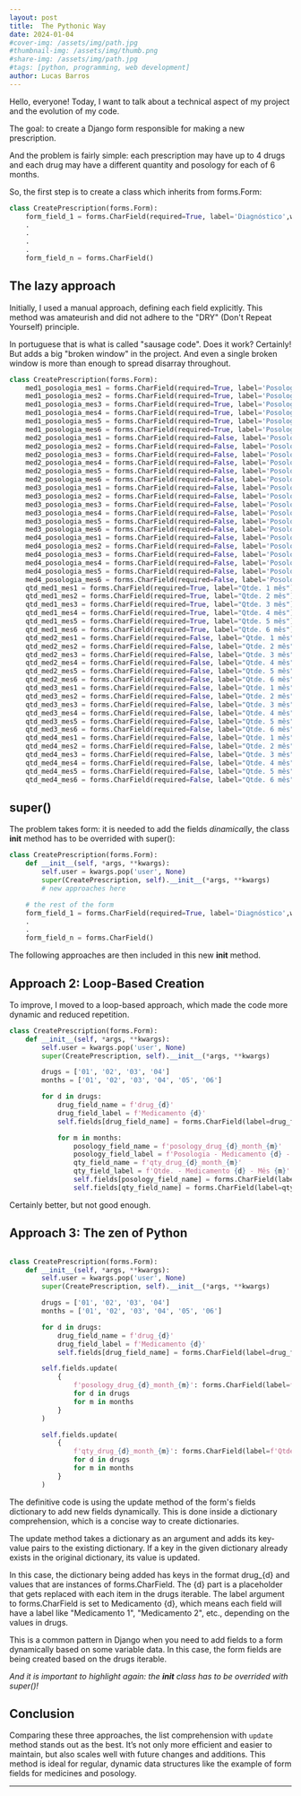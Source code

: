 ```yaml
---
layout: post
title:  The Pythonic Way
date: 2024-01-04
#cover-img: /assets/img/path.jpg
#thumbnail-img: /assets/img/thumb.png
#share-img: /assets/img/path.jpg
#tags: [python, programming, web development]
author: Lucas Barros
---
```


Hello, everyone! Today, I want to talk about a technical aspect of my project and the evolution of my code.

The goal: to create a Django form responsible for making a new prescription.

And the problem is fairly simple: each prescription may have up to 4 drugs and each drug may have a different quantity and posology for each of 6 months.

So, the first step is to create a class which inherits from forms.Form:

```python
class CreatePrescription(forms.Form):
    form_field_1 = forms.CharField(required=True, label='Diagnóstico',widget=forms.TextInput)
    .
    .
    .
    .
    form_field_n = forms.CharField()


```

## The lazy approach

Initially, I used a manual approach, defining each field explicitly. This method was amateurish and did not adhere to the "DRY" (Don't Repeat Yourself) principle.

In portuguese that is what is called "sausage code". Does it work? Certainly! But adds a big "broken window" in the project.
And even a single broken window is more than enough to spread disarray throughout.

```python
class CreatePrescription(forms.Form):
    med1_posologia_mes1 = forms.CharField(required=True, label='Posologia')
    med1_posologia_mes2 = forms.CharField(required=True, label='Posologia')
    med1_posologia_mes3 = forms.CharField(required=True, label='Posologia')
    med1_posologia_mes4 = forms.CharField(required=True, label='Posologia')
    med1_posologia_mes5 = forms.CharField(required=True, label='Posologia')
    med1_posologia_mes6 = forms.CharField(required=True, label='Posologia')
    med2_posologia_mes1 = forms.CharField(required=False, label='Posologia')
    med2_posologia_mes2 = forms.CharField(required=False, label='Posologia')
    med2_posologia_mes3 = forms.CharField(required=False, label='Posologia')
    med2_posologia_mes4 = forms.CharField(required=False, label='Posologia')
    med2_posologia_mes5 = forms.CharField(required=False, label='Posologia')
    med2_posologia_mes6 = forms.CharField(required=False, label='Posologia')
    med3_posologia_mes1 = forms.CharField(required=False, label='Posologia')
    med3_posologia_mes2 = forms.CharField(required=False, label='Posologia')
    med3_posologia_mes3 = forms.CharField(required=False, label='Posologia')
    med3_posologia_mes4 = forms.CharField(required=False, label='Posologia')
    med3_posologia_mes5 = forms.CharField(required=False, label='Posologia')
    med3_posologia_mes6 = forms.CharField(required=False, label='Posologia')
    med4_posologia_mes1 = forms.CharField(required=False, label='Posologia')
    med4_posologia_mes2 = forms.CharField(required=False, label='Posologia')
    med4_posologia_mes3 = forms.CharField(required=False, label='Posologia')
    med4_posologia_mes4 = forms.CharField(required=False, label='Posologia')
    med4_posologia_mes5 = forms.CharField(required=False, label='Posologia')
    med4_posologia_mes6 = forms.CharField(required=False, label='Posologia')
    qtd_med1_mes1 = forms.CharField(required=True, label="Qtde. 1 mês")
    qtd_med1_mes2 = forms.CharField(required=True, label="Qtde. 2 mês")
    qtd_med1_mes3 = forms.CharField(required=True, label="Qtde. 3 mês")
    qtd_med1_mes4 = forms.CharField(required=True, label="Qtde. 4 mês")
    qtd_med1_mes5 = forms.CharField(required=True, label="Qtde. 5 mês")
    qtd_med1_mes6 = forms.CharField(required=True, label="Qtde. 6 mês")
    qtd_med2_mes1 = forms.CharField(required=False, label="Qtde. 1 mês")
    qtd_med2_mes2 = forms.CharField(required=False, label="Qtde. 2 mês")
    qtd_med2_mes3 = forms.CharField(required=False, label="Qtde. 3 mês")
    qtd_med2_mes4 = forms.CharField(required=False, label="Qtde. 4 mês")
    qtd_med2_mes5 = forms.CharField(required=False, label="Qtde. 5 mês")
    qtd_med2_mes6 = forms.CharField(required=False, label="Qtde. 6 mês")
    qtd_med3_mes1 = forms.CharField(required=False, label="Qtde. 1 mês")
    qtd_med3_mes2 = forms.CharField(required=False, label="Qtde. 2 mês")
    qtd_med3_mes3 = forms.CharField(required=False, label="Qtde. 3 mês")
    qtd_med3_mes4 = forms.CharField(required=False, label="Qtde. 4 mês")
    qtd_med3_mes5 = forms.CharField(required=False, label="Qtde. 5 mês")
    qtd_med3_mes6 = forms.CharField(required=False, label="Qtde. 6 mês")
    qtd_med4_mes1 = forms.CharField(required=False, label="Qtde. 1 mês")
    qtd_med4_mes2 = forms.CharField(required=False, label="Qtde. 2 mês")
    qtd_med4_mes3 = forms.CharField(required=False, label="Qtde. 3 mês")
    qtd_med4_mes4 = forms.CharField(required=False, label="Qtde. 4 mês")
    qtd_med4_mes5 = forms.CharField(required=False, label="Qtde. 5 mês")
    qtd_med4_mes6 = forms.CharField(required=False, label="Qtde. 6 mês")
```

## super()

The problem takes form: it is needed to add the fields *dinamically*, the class __init__ method has to be overrided with super():

```python
class CreatePrescription(forms.Form):
    def __init__(self, *args, **kwargs):
        self.user = kwargs.pop('user', None)
        super(CreatePrescription, self).__init__(*args, **kwargs)
        # new approaches here

    # the rest of the form
    form_field_1 = forms.CharField(required=True, label='Diagnóstico',widget=forms.TextInput)
    .
    .
    form_field_n = forms.CharField()

```

The following approaches are then included in this new __init__ method.

## Approach 2: Loop-Based Creation

To improve, I moved to a loop-based approach, which made the code more dynamic and reduced repetition.

```python
class CreatePrescription(forms.Form):
    def __init__(self, *args, **kwargs):
        self.user = kwargs.pop('user', None)
        super(CreatePrescription, self).__init__(*args, **kwargs)

        drugs = ['01', '02', '03', '04']
        months = ['01', '02', '03', '04', '05', '06']

        for d in drugs:
            drug_field_name = f'drug_{d}'
            drug_field_label = f'Medicamento {d}'
            self.fields[drug_field_name] = forms.CharField(label=drug_field_label)

            for m in months:
                posology_field_name = f'posology_drug_{d}_month_{m}'
                posology_field_label = f'Posologia - Medicamento {d} - Mês {m}'
                qty_field_name = f'qty_drug_{d}_month_{m}'
                qty_field_label = f'Qtde. - Medicamento {d} - Mês {m}'
                self.fields[posology_field_name] = forms.CharField(label=posology_field_label)
                self.fields[qty_field_name] = forms.CharField(label=qty_field_label)
```

Certainly better, but not good enough.

## Approach 3: The zen of Python

```python

class CreatePrescription(forms.Form):
    def __init__(self, *args, **kwargs):
        self.user = kwargs.pop('user', None)
        super(CreatePrescription, self).__init__(*args, **kwargs)

        drugs = ['01', '02', '03', '04']
        months = ['01', '02', '03', '04', '05', '06']

        for d in drugs:
            drug_field_name = f'drug_{d}'
            drug_field_label = f'Medicamento {d}'
            self.fields[drug_field_name] = forms.CharField(label=drug_field_label)

        self.fields.update(
            {
                f'posology_drug_{d}_month_{m}': forms.CharField(label=f'Posologia - Medicamento {d} - Mês {m}')
                for d in drugs
                for m in months
            }
        )

        self.fields.update(
            {
                f'qty_drug_{d}_month_{m}': forms.CharField(label=f'Qtde. - Medicamento {d} - Mês {m}')
                for d in drugs
                for m in months
            }
        )
```

The definitive code is using the update method of the form's fields dictionary to add new fields dynamically. This is done inside a dictionary comprehension, which is a concise way to create dictionaries.

The update method takes a dictionary as an argument and adds its key-value pairs to the existing dictionary. If a key in the given dictionary already exists in the original dictionary, its value is updated.

In this case, the dictionary being added has keys in the format drug_{d} and values that are instances of forms.CharField. The {d} part is a placeholder that gets replaced with each item in the drugs iterable. The label argument to forms.CharField is set to Medicamento {d}, which means each field will have a label like "Medicamento 1", "Medicamento 2", etc., depending on the values in drugs.

This is a common pattern in Django when you need to add fields to a form dynamically based on some variable data. In this case, the form fields are being created based on the drugs iterable.

*And it is important to highlight again: the __init__ class has to be overrided with super()!*

## Conclusion

Comparing these three approaches, the list comprehension with `update` method stands out as the best. It’s not only more efficient and easier to maintain, but also scales well with future changes and additions. This method is ideal for regular, dynamic data structures like the example of form fields for medicines and posology.

---
